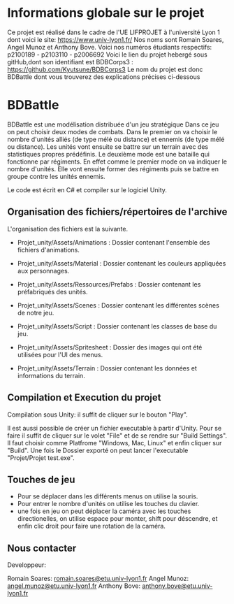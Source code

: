 # Informations globale sur le projet

Ce projet est réalisé dans le cadre de l'UE LIFPROJET à l'université Lyon 1 dont voici le site: https://www.univ-lyon1.fr/
Nos noms sont Romain Soares, Angel Munoz et Anthony Bove. Voici nos numéros étudiants respectifs: p2100189 - p2103110 - p2006692
Voici le lien du projet hebergé sous gitHub,dont son identifiant est BDBCorps3 : https://github.com/Kyutsune/BDBCorps3
Le nom du projet est donc BDBattle dont vous trouverez des explications précises ci-dessous

# BDBattle

BDBattle est une modélisation distribuée d'un jeu stratégique 
Dans ce jeu on peut choisir deux modes de combats.
Dans le premier on va choisir le nombre d'unités alliés (de type mélé ou distance) et ennemis (de type mélé ou distance).
Les unités vont ensuite se battre sur un terrain avec des statistiques propres prédéfinis.
Le deuxième mode est une bataille qui fonctionne par régiments. En effet comme le premier mode on va indiquer le nombre d'unités. Elle vont ensuite former des régiments puis se battre en groupe contre les unités ennemis.

Le code est écrit en C# et compiler sur le logiciel Unity.

## Organisation des fichiers/répertoires de l'archive

L'organisation des fichiers est la suivante.

- Projet_unity/Assets/Animations : Dossier contenant l'ensemble des fichiers d'animations.

- Projet_unity/Assets/Material : Dossier contenant les couleurs appliquées aux personnages.

- Projet_unity/Assets/Ressources/Prefabs : Dossier contenant les préfabriqués des unités.

- Projet_unity/Assets/Scenes : Dossier contenant les différentes scènes de notre jeu.

- Projet_unity/Assets/Script : Dossier contenant les classes de base du jeu.

- Projet_unity/Assets/Spritesheet : Dossier des images qui ont été utilisées pour l'UI des menus.

- Projet_unity/Assets/Terrain : Dossier contenant les données et informations du terrain.

## Compilation et Execution du projet

Compilation sous Unity: il suffit de cliquer sur le bouton "Play".

Il est aussi possible de créer un fichier executable à partir d'Unity. Pour se faire il suffit de cliquer sur le volet "File" et
de se rendre sur "Build Settings". Il faut choisir comme Platfrome "Windows, Mac, Linux" et enfin cliquer sur "Build".
Une fois le Dossier exporté on peut lancer l'executable "Projet/Projet test.exe".


## Touches de jeu

- Pour se déplacer dans les différents menus on utilise la souris.
- Pour entrer le nombre d'unités on utilise les touches du clavier.
- une fois en jeu on peut déplacer la caméra avec les touches directionelles, on utilise espace pour monter, shift pour déscendre, et enfin clic droit pour faire une rotation de la caméra.


## Nous contacter

Developpeur:

Romain Soares: romain.soares@etu.univ-lyon1.fr
Angel Munoz: angel.munoz@etu.univ-lyon1.fr
Anthony Bove: anthony.bove@etu.univ-lyon1.fr

